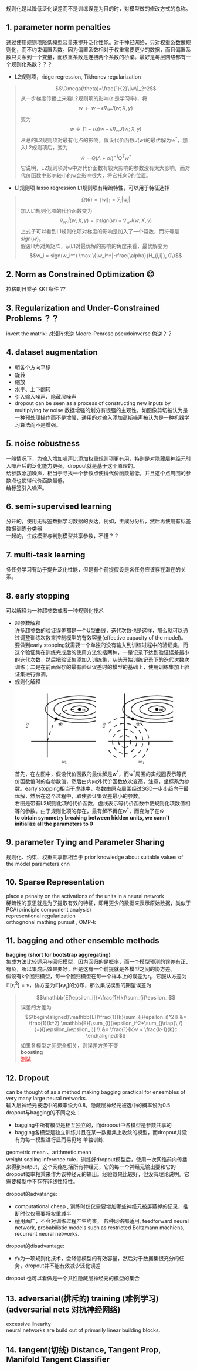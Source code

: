 规则化是以降低泛化误差而不是训练误差为目的时，对模型做的修改方式的总称。

## 1. parameter norm penalties
通过使用规则项降低模型容量来提升泛化性能。对于神经网络，只对权重系数做规则化，而不约束偏置系数。因为偏置系数相对于权重需要更少的数据，而且偏置系数只关系到一个变量，而权重系数是连接两个系数的桥梁。最好是每层网络都有一个规则化系数？？？  
- L2规则项，ridge regression, Tikhonov regularization
>  $$\Omega(\theta)=\frac{1}{2}\|w\|_2^2$$
从一步梯度传播上来看L2规则项的影响($\epsilon$ 是学习率)，将
> $$w \leftarrow w - \epsilon \nabla_wJ(w;X,y)$$
变为
> $$w \leftarrow (1-\epsilon \alpha)w - \epsilon \nabla_wJ(w;X,y)$$
从总的L2规则项对最有化点的影响，假设代价函数$J(w)$的最优解为$w^*$，加入L2规则项后，变为  
> $$\tilde{w}=Q(\Lambda+\alpha I)^{-1}Q^Tw^*$$
它说明，L2规则项对w中对代价函数有较大影响的参数没有太大影响，而对代价函数中影响较小的w会影响很大，将它托向0的位置。
- L1规则项  lasso regression
L1规则项有稀疏特性，可以用于特征选择
> $$\Omega(\theta)=\|w\|_1=\sum_i |w_i|$$
加入L1规则化项的代价函数变为
> $$\nabla_w\tilde{J}(w;X,y)=\alpha sign(w)+\nabla_w J(w;X,y)$$
上式子可以看到L1规则化项对梯度的影响是加入了一个常数，而符号是$sign(w)$。  
假设H为对角矩阵，从L1对最优解的影响的角度来看，最优解变为
> $$w_i = sign(w_i^*) \max \{|w_i^*|-\frac{\alpha}{H_{i,i}}, 0\}$$

## 2. Norm as Constrained Optimization :blush:
拉格朗日乘子 KKT条件
??

## 3. Regularization and Under-Constrained Problems ？？
invert the matrix: 对矩阵求逆
Moore-Penrose pseudoinverse 伪逆？？

## 4. dataset augmentation
- 朝各个方向平移
- 旋转
- 缩放
- 水平、上下翻转
- 引入输入噪声、隐藏层噪声
- dropout can be seen as a process of constructing new inputs by multiplying by noise
数据增强的划分有很强的主观性，如图像剪切被认为是一种预处理操作而不是增强，通用的对输入添加高斯噪声被认为是一种机器学习算法而不是增强。

## 5. noise robustness
一般情况下，为输入增加噪声比添加权重规则项更有用，特别是对隐藏层神经元引入噪声后的泛化能力更强，dropout就是基于这个原理的。  
给参数添加噪声，相当于寻找一个参数点使得代价函数最低，并且这个点周围的参数点也使得代价函数最低。  
给标签引入噪声。

## 6. semi-supervised learning
分开的，使用无标签数据学习数据的表达，例如，主成分分析，然后再使用有标签数据训练分类器  
一起的，生成模型与判别模型共享参数，不懂？？

## 7. multi-task learning
多任务学习有助于提升泛化性能，但是有个前提假设是各任务应该存在潜在的关系。

## 8. early stopping
可以解释为一种超参数或者一种规则化技术
- 超参数解释  
许多超参数的验证误差都是一个U型曲线，迭代次数也是这样，那么就可以通过调整训练次数来控制模型的有效容量(effective capacity of the model)。
要做到early stopping就需要一个单独的没有输入到训练过程中的验证集，而这个验证集在训练完成后的使用方法包括两种，一是记录下达到验证误差最小的迭代次数，然后把验证集添加入训练集，从头开始训练记录下的迭代次数次训练；二是在前面保存的最有验证误差时的模型的基础上，使用训练集加上验证集进行微调。
- 规则化解释  
![early](../../image/deeplearning/deeplearning7.jpg)
首先，在左图中，假设代价函数的最优解是$w^*$，而$w^*$周围的实线圈表示等代价函数值时的各参数值，然后由内向外代价函数依次变高，注意，坐标系为参数。early stopping相当于虚线中，参数由原点周围经过SGD一步步趋向于最优解，然后在这个过程中，取使验证集误差最小的参数。  
右图是带有L2规则化项的代价函数，虚线表示等代价函数中使规则化项数值相等的参数。由于规则化项的存在，最有解不再在$w^*$，而变为了在$\tilde w$  
**to obtain symmetry breaking between hidden units, we cann't initialize all the parameters to 0**

## 9. parameter Tying and Parameter Sharing
规则化、约束、权重共享都相当于 prior knowledge about suitable values of the model parameters
cnn

## 10. Sparse Representation
place a penalty on the activations of the units in a neural network  
稀疏性的意思就是为了提取有效的特征，即用更少的数据来表示原始数据，类似于PCA(principle component analysis)  
representional regularization  
orthognonal mathing pursuit , OMP-k

## 11. bagging and other ensemble methods
**bagging (short for bootstrap aggregating)**  
集成方法比较适用与回归模型，因为回归的是概率，而一个模型预测的误差有正、有负，所以集成后效果要好，但是这有一个前提就是各模型之间的协方差。  
假设有k个回归模型，每一个回归模型在每一个样本上的误差为$\epsilon_i$，它服从方差为$\mathbb{E}[\epsilon_i^2]=v$，协方差为$\mathbb{E}[\epsilon_i\epsilon_j]$的分布，那么集成模型的期望误差为
> $$\mathbb{E[\epsilon_i]}=\frac{1}{k}\sum_{i}\epsilon_i$$
误差的方差为
> $$\begin{aligned}\mathbb{E[(\frac{1}{k}\sum_{i}\epsilon_i)^2]} 
&= \frac{1}{k^2} \mathbb{E}[\sum_{i}(\epsilon_i^2+\sum_{j\rlap{\,/}{=}i}\epsilon_i\epsilon_j)]  \\
&= \frac{1}{k}v + \frac{k-1}{k}c 
\end{aligned}$$
如果各模型之间完全相关，则误差方差不变  
**boosting**  
<font face="黑体" color=#ff0000>测试</font>

## 12. Dropout
can be thought of as a method making bagging practical for ensembles of very many large neural networks.  
输入层神经元被选中的概率设为0.8，隐藏层神经元被选中的概率设为0.5  
dropout与bagging的不同之处：
- bagging中所有模型是相互独立的，而dropout中各模型是参数共享的
- bagging各模型是独立训练并且在某一数据集上收敛的模型，而dropout并没有为每一模型进行显而易见地     单独训练

geometric mean 、arithmetic mean  
weight scaling inference rule，训练好dropout模型后，使用一次网络前向传播来得到output，这个网络包括所有神经元，它的每一个神经元输出要和它的dropout概率相乘来作为该神经元的输出。经验效果比较好，但没有理论说明。它需要模型中不存在非线性特性。

dropout的advatange:
- computational cheap , 训练时仅仅需要增加哪些神经元被屏蔽掉的记录，推断时仅仅需要将权重减半
- 适用面广，不会对训练过程产生约束， 各种网络都适用, feedforward neural network, probabilistic models such as restricted Boltzmann machiens, recurrent neural networks.

dropout的disadvantage:
- 作为一项规则化技术，会降低模型的有效容量，然后对于数据集很充分的任务，dropout并不能有效减少泛化误差

dropout 也可以看做是一个共性隐藏层神经元的模型的集合

## 13. adversarial(排斥的) training (难例学习) (adversarial nets 对抗神经网络)
excessive linearity  
neural networks are build out of primarily linear building blocks.

## 14. tangent(切线) Distance, Tangent Prop, Manifold Tangent Classifier



